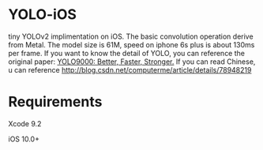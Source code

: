 # YOLO-iOS
tiny YOLOv2 implimentation on iOS.
The basic convolution operation derive from Metal.
The model size is 61M, speed on iphone 6s plus is about 130ms per frame.
If you want to know the detail of YOLO, you can reference the original paper: [YOLO9000: Better, Faster, Stronger.](https://arxiv.org/abs/1612.08242)
If you can read Chinese, u can reference http://blog.csdn.net/computerme/article/details/78948219
# Requirements
Xcode 9.2

iOS 10.0+
